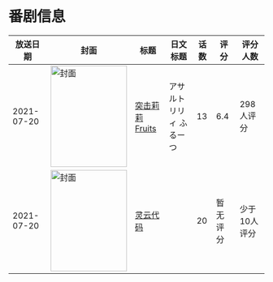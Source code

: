 # 番剧信息

|放送日期|封面|标题|日文标题|话数|评分|评分人数|
|---|---|---|---|---|---|---|
|2021-07-20|<img src="//lain.bgm.tv/pic/cover/c/e6/75/331306_YfE2g.jpg" alt="封面" style="width:150px;height:200px;object-fit:cover;">|[突击莉莉Fruits](https://bangumi.tv/subject/331306)|アサルトリリィ ふるーつ|13|6.4|298人评分|
|2021-07-20|<img src="//lain.bgm.tv/pic/cover/c/c6/b4/340277_8QjIt.jpg" alt="封面" style="width:150px;height:200px;object-fit:cover;">|[灵云代码](https://bangumi.tv/subject/340277)||20|暂无评分|少于10人评分|
